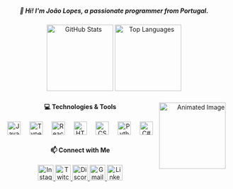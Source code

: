 <h5 align="center">👋 Hi! I'm João Lopes, a passionate programmer from Portugal.</h5>

###

<div align="center">
  <img src="https://github-readme-stats.vercel.app/api?username=yui333&hide_title=false&hide_rank=true&show_icons=true&include_all_commits=true&count_private=true&disable_animations=false&theme=vue&locale=en&hide_border=false" height="150" alt="GitHub Stats" />
  <img src="https://github-readme-stats.vercel.app/api/top-langs?username=yui333&locale=en&hide_title=false&layout=compact&card_width=320&langs_count=5&theme=vue&hide_border=false" height="150" alt="Top Languages" />
</div>

###

<div align="right">
  <img align="right" height="150" src="https://media.tenor.com/N0hybmzWMmcAAAAM/nagi-blue-lock.gif](https://pa1.aminoapps.com/6542/a740328723ec950945ccbefb9656a5198297b85d_hq.gif" alt="Animated Image" />
</div>

###

<h4 align="center">💻 Technologies & Tools</h4>
<div align="center">
  <img src="https://cdn.jsdelivr.net/gh/devicons/devicon/icons/javascript/javascript-original.svg" height="30" alt="JavaScript" />
  <img width="12" />
  <img src="https://cdn.jsdelivr.net/gh/devicons/devicon/icons/typescript/typescript-original.svg" height="30" alt="TypeScript" />
  <img width="12" />
  <img src="https://cdn.jsdelivr.net/gh/devicons/devicon/icons/react/react-original.svg" height="30" alt="React" />
  <img width="12" />
  <img src="https://cdn.jsdelivr.net/gh/devicons/devicon/icons/html5/html5-original.svg" height="30" alt="HTML5" />
  <img width="12" />
  <img src="https://cdn.jsdelivr.net/gh/devicons/devicon/icons/css3/css3-original.svg" height="30" alt="CSS3" />
  <img width="12" />
  <img src="https://cdn.jsdelivr.net/gh/devicons/devicon/icons/python/python-original.svg" height="30" alt="Python" />
  <img width="12" />
  <img src="https://cdn.jsdelivr.net/gh/devicons/devicon/icons/csharp/csharp-original.svg" height="30" alt="C#" />
</div>

###

<h4 align="center">📫 Connect with Me</h4>
<div align="center">
  <a href="https://instagram.com/lopesyui" target="_blank">
    <img src="https://img.shields.io/static/v1?message=Instagram&logo=instagram&label=&color=E4405F&logoColor=white&labelColor=&style=for-the-badge" height="35" alt="Instagram" />
  </a>
  <a href="https://www.twitch.tv/yuivlr" target="_blank">
    <img src="https://img.shields.io/static/v1?message=Twitch&logo=twitch&label=&color=9146FF&logoColor=white&labelColor=&style=for-the-badge" height="35" alt="Twitch" />
  </a>
  <a href="https://discordapp.com/users/yuivlr" target="_blank">
    <img src="https://img.shields.io/static/v1?message=Discord&logo=discord&label=&color=7289DA&logoColor=white&labelColor=&style=for-the-badge" height="35" alt="Discord" />
  </a>
  <a href="mailto:jonhylopes2223@gmail.com" target="_blank">
    <img src="https://img.shields.io/static/v1?message=Gmail&logo=gmail&label=&color=D14836&logoColor=white&labelColor=&style=for-the-badge" height="35" alt="Gmail" />
  </a>
  <a href="https://www.linkedin.com/in/joao-lopes-programador/" target="_blank">
    <img src="https://img.shields.io/static/v1?message=LinkedIn&logo=linkedin&label=&color=0077B5&logoColor=white&labelColor=&style=for-the-badge" height="35" alt="LinkedIn" />
  </a>
</div>

###
